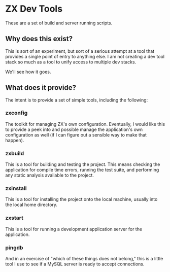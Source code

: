 # ZX Dev Tools

These are a set of build and server running scripts.

## Why does this exist?

This is sort of an experiment, but sort of a serious attempt at a tool that
provides a single point of entry to anything else. I am not creating a dev tool
stack so much as a tool to unify access to multiple dev stacks.

We'll see how it goes.

## What does it provide?

The intent is to provide a set of simple tools, including the following:

### zxconfig

The toolkit for managing ZX's own configuration. Eventually, I would like this
to provide a peek into and possible manage the application's own configuration
as well (if I can figure out a sensible way to make that happen). 

### zxbuild

This is a tool for building and testing the project. This means checking the
application for compile time errors, running the test suite, and performing any
static analysis available to the project.

### zxinstall

This is a tool for installing the project onto the local machine, usually into
the local home directory.

### zxstart

This is a tool for running a development application server for the application.

### pingdb

And in an exercise of "which of these things does not belong," this is a little
tool I use to see if a MySQL server is ready to accept connections.
